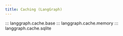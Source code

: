 ```yaml
---
title: Caching (LangGraph)
---
```


::: langgraph.cache.base
::: langgraph.cache.memory
::: langgraph.cache.sqlite
